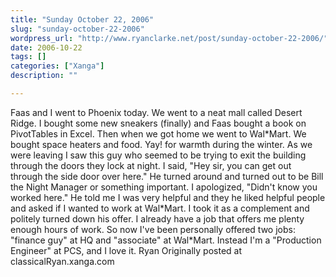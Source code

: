 ```yaml
---
title: "Sunday October 22, 2006"
slug: "sunday-october-22-2006"
wordpress_url: "http://www.ryanclarke.net/post/sunday-october-22-2006/"
date: 2006-10-22
tags: []
categories: ["Xanga"]
description: ""

---
```


Faas and I went to Phoenix today. We went to a neat mall called Desert Ridge. I bought some new sneakers (finally) and Faas bought a book on PivotTables in Excel.
Then when we got home we went to Wal\*Mart. We bought space heaters and food. Yay! for warmth during the winter.
As we were leaving I saw this guy who seemed to be trying to exit the building through the doors they lock at night. I said, "Hey sir, you can get out through the side door over here." He turned around and turned out to be Bill the Night Manager or something important. I apologized, "Didn't know you worked here." He told me I was very helpful and they he liked helpful people and asked if I wanted to work at Wal\*Mart. I took it as a complement and politely turned down his offer. I already have a job that offers me plenty enough hours of work. So now I've been personally offered two jobs: "finance guy" at HQ and "associate" at Wal\*Mart. Instead I'm a "Production Engineer" at PCS, and I love it.
Ryan
Originally posted at classicalRyan.xanga.com
